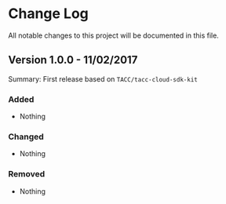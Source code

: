 # Change Log
All notable changes to this project will be documented in this file.

## Version 1.0.0 - 11/02/2017

Summary: First release based on `TACC/tacc-cloud-sdk-kit`

### Added
* Nothing

### Changed
* Nothing

### Removed
* Nothing
